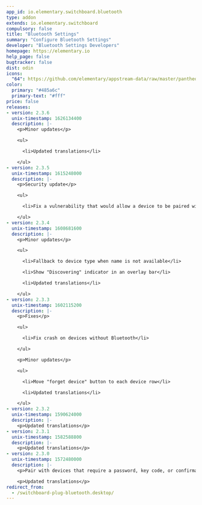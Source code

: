 ```yaml
---
app_id: io.elementary.switchboard.bluetooth
type: addon
extends: io.elementary.switchboard
compulsory: false
title: "Bluetooth Settings"
summary: "Configure Bluetooth Settings"
developer: "Bluetooth Settings Developers"
homepage: https://elementary.io
help_page: false
bugtracker: false
dist: odin
icons:
  "64": https://github.com/elementary/appstream-data/raw/master/pantheon-data/main/icons/64x64/switchboard-plug-bluetooth_bluetooth.png
color:
  primary: "#485a6c"
  primary-text: "#fff"
price: false
releases:
- version: 2.3.6
  unix-timestamp: 1626134400
  description: |-
    <p>Minor updates</p>

    <ul>

      <li>Updated translations</li>

    </ul>
- version: 2.3.5
  unix-timestamp: 1615248000
  description: |-
    <p>Security update</p>

    <ul>

      <li>Fix a vulnerability that would allow a device to be paired without explicit user authorization (CVE-2021-21367)</li>

    </ul>
- version: 2.3.4
  unix-timestamp: 1608681600
  description: |-
    <p>Minor updates</p>

    <ul>

      <li>Fallback to device type when name is not available</li>

      <li>Show "Discovering" indicator in an overlay bar</li>

      <li>Updated translations</li>

    </ul>
- version: 2.3.3
  unix-timestamp: 1602115200
  description: |-
    <p>Fixes</p>

    <ul>

      <li>Fix crash on devices without Bluetooth</li>

    </ul>

    <p>Minor updates</p>

    <ul>

      <li>Move "forget device" button to each device row</li>

      <li>Updated translations</li>

    </ul>
- version: 2.3.2
  unix-timestamp: 1590624000
  description: |-
    <p>Updated translations</p>
- version: 2.3.1
  unix-timestamp: 1582588800
  description: |-
    <p>Updated translations</p>
- version: 2.3.0
  unix-timestamp: 1572480000
  description: |-
    <p>Pair with devices that require a password, key code, or confirmation</p>

    <p>Updated translations</p>
redirect_from:
  - /switchboard-plug-bluetooth.desktop/
---
```


